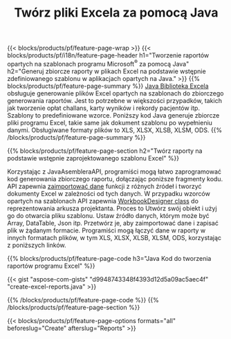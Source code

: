 ﻿---
title: Twórz pliki Excela za pomocą Java
url: /pl/java/assembly/
description: Generuj arkusze kalkulacyjne Microsoft Excel z arkusza szablonu za pomocą Javabiblioteki arkuszy kalkulacyjnych
---
{{< blocks/products/pf/feature-page-wrap >}}
{{< blocks/products/pf/i18n/feature-page-header h1="Tworzenie raportów opartych na szablonach programu Microsoft<sup>&reg;</sup> za pomocą Java" h2="Generuj zbiorcze raporty w plikach Excel na podstawie wstępnie zdefiniowanego szablonu w aplikacjach opartych na Java." >}}
{{% blocks/products/pf/feature-page-summary %}}
[Java Biblioteka Excela](/cells/java/) obsługuje generowanie plików Excel opartych na szablonach do zbiorczego generowania raportów. Jest to potrzebne w większości przypadków, takich jak tworzenie opłat challans, karty wyników i rekordy pacjentów itp. Szablony to predefiniowane wzorce. Poniższy kod Java generuje zbiorcze pliki programu Excel, takie same jak dokument szablonu po wypełnieniu danymi. Obsługiwane formaty plików to XLS, XLSX, XLSB, XLSM, ODS.
{{% /blocks/products/pf/feature-page-summary %}}

{{% blocks/products/pf/feature-page-section h2="Twórz raporty na podstawie wstępnie zaprojektowanego szablonu Excel" %}}

Korzystając z JavaAsembleraAPI, programiści mogą łatwo zaprogramować kod generowania zbiorczego raportu, dołączając poniższe fragmenty kodu. API zapewnia [zaimportować dane](https://docs.aspose.com/cells/java/import-and-export-data/) funkcji z różnych źródeł i tworzyć dokumenty Excel w zależności od tych danych. W przypadku wzorców opartych na szablonach API zapewnia [WorkbookDesigner class](https://apireference.aspose.com/cells/java/com.aspose.cells/WorkbookDesigner) do reprezentowania arkusza projektanta. Proces to Utwórz swój obiekt i użyj go do otwarcia pliku szablonu. Ustaw źródło danych, którym może być Array, DataTable, Json itp. Przetwórz je, aby zaimportować dane i zapisać plik w żądanym formacie. Programiści mogą łączyć dane w raporty w innych formatach plików, w tym XLS, XLSX, XLSB, XLSM, ODS, korzystając z poniższych linków.



{{% blocks/products/pf/feature-page-code h3="Java Kod do tworzenia raportów programu Excel" %}}

{{< gist "aspose-com-gists" "d9948743348f4393d12d5a09ac5aec4f" "create-excel-reports.java" >}}

{{% /blocks/products/pf/feature-page-code %}}
{{% /blocks/products/pf/feature-page-section %}}

{{< blocks/products/pf/feature-page-options formats="all" beforeslug="Create" afterslug="Reports" >}}